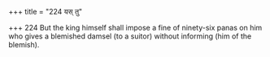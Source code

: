 +++
title = "224 यस् तु"

+++
224	But the king himself shall impose a fine of ninety-six panas on him who gives a blemished damsel (to a suitor) without informing (him of the blemish).
